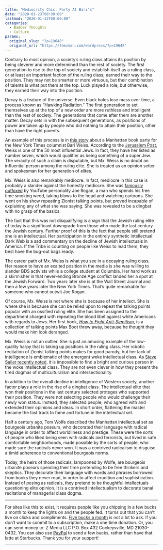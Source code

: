 ```yaml
---
title: "Mediocrity Chic: Party At Bari’s"
date: "2020-01-23T00:00:00"
lastmod: "2020-01-23T00:00:00"
categories:
  - Badder Thoughts
  - Culture
params:
  original_slug: "?p=19648"
  original_url: "https://thezman.com/wordpress/?p=19648"
---
```


Contrary to most opinion, a society’s ruling class attains its position
by being cleverer and more determined than the rest of society. The
first generation to rise to the top of society and establish itself as a
ruling class, or at least an important faction of the ruling class,
earned their way to the position. They may not be smarter or more
virtuous, but their combination of talents is what put them at the top.
Luck played a role, but otherwise, they earned their way into the
position.

Decay is a feature of the universe. Even black holes lose mass over
time, a process known as “Hawking Radiation.” The first generation to
set themselves up at the top of a new order are more ruthless and
intelligent than the rest of society. The generations that come after
them are another matter. Decay sets in with the subsequent generations,
as positions of power are taken up by people who did nothing to attain
their position, other than have the right parents.

An example of this process is in <a
href="https://nymag.com/intelligencer/2019/09/bari-weiss-book-party.html"
rel="noopener noreferrer" target="_blank">this story</a> about a
Manhattan book party for the New York Times columnist Bari Weiss.
According to the <a href="https://www.jpost.com/50-Influencers-2019"
rel="noopener noreferrer" target="_blank">Jerusalem Post</a>, Weiss is
one of the 50 most influential Jews. In fact, they have her listed as
number seven, which would qualifier as being something of a super Jew.
The veracity of such a claim is disputable, but Mx. Weiss is no doubt an
influential person among the ruling elite. She is treated as an opinion
setter and spokesman for her generation of elites.

Mx. Weiss is also remarkably mediocre. In fact, mediocre in this case is
probably a slander against the honestly mediocre. She was
<a href="https://youtu.be/T77uFdw9HJA" rel="noopener noreferrer"
target="_blank">famously outfoxed</a> by YouTube personality Joe Rogan,
a man who spends his free time smoking weed, taking blows to the head
and watching cartoons. She went on his show repeating Zionist talking
points, but proved incapable of explaining any of what she was saying.
She was revealed to be a dingbat with no grasp of the basics.

The fact that this was not disqualifying is a sign that the Jewish
ruling elite of today is a significant downgrade from those who made the
last century the Jewish century. Further proof of this is the fact that
people still pretend she is an intellectual. Her participation in the
entirely synthetic Intellectual Dark Web is a sad commentary on the
decline of Jewish intellectuals in America. If the Tribe is counting on
people like Weiss to lead them, they best have the bug-out bags ready.

The career path of Mx. Weiss is what you see in a decaying ruling class.
Her reason to have an exalted position in the media is she was willing
to slander BDS activists while a college student at Columbia. Her hard
work as a skirmisher in that never-ending Bronze Age conflict landed her
a spot at the Jewish Forward. Two years later she is at the Wall Street
Journal and then a few years later the New York Times. That’s quite
remarkable for someone who cannot outwit Joe Rogan.

Of course, Mx. Weiss is not where she is because of her intellect. She
is where she is because she can be relied upon to repeat the talking
points popular with an ossified ruling elite. She has been assigned to
the department charged with repeating the blood libel against white
Americans with regards to Jews. Her first book, <a
href="https://www.amazon.com/How-Fight-Anti-Semitism-Bari-Weiss/dp/0593136055"
rel="noopener noreferrer" target="_blank"><em>How to Fight
Anti-Semitism</em></a>, is a collection of talking points Max Boot threw
away, because he thought they would make him look deranged.

Mx. Weiss is not an outlier. She is just an amusing example of the
low-quality harpy that is taking up positions in the ruling class. Her
robotic recitation of Zionist talking points makes for good parody, but
her lack of intelligence is emblematic of the emergent woke intellectual
class. As <a
href="https://www.unz.com/isteve/are-there-any-major-woke-thinkers-who-are-smart/"
rel="noopener noreferrer" target="_blank">Steve Sailer recently
noted</a>, it is impossible to find a bright and curious person in the
woke intellectual class. They are not even clever in how they present
the tired dogmas of multiculturalism and intersectionality.

In addition to the overall decline in intelligence of Western society,
another factor plays a role in the rise of a dingbat class. The
intellectual elite that won their positions in the last century selected
proteges who supported their position. They were not selecting people
who would challenge their newly won status. Instead, they selected
people, who agreed with and extended their opinions and ideas. In short
order, flattering the master became the fast track to fame and fortune
in the intellectual set.

Half a century ago, Tom Wolfe described the Manhattan intellectual set
as bourgeois urbanite poseurs, who decorated their language with radical
language in order to affect worldliness and prestige. These were the
sorts of people who liked being seen with radicals and terrorists, but
lived in safe comfortable neighborhoods, made possible by the sorts of
people, who made sure the radicals never won. It was a contrived
radicalism to disguise a timid adherence to conventional bourgeois
norms.

Today, the heirs of those radicals, lampooned by Wolfe, are bourgeois
urbanite poseurs spending their time pretending to be free thinkers and
skeptics. They decorate their language with words and phrases borrowed
from books they never read, in order to affect erudition and
sophistication. Instead of posing as radicals, they pretend to be
thoughtful intellectuals questioning elite opinion. It is a contrived
intellectualism to decorate banal recitations of managerial class dogma.

------------------------------------------------------------------------

For sites like this to exist, it requires people like you chipping in a
few bucks a month to keep the lights on and the people fed. It turns out
that you can’t live on clicks and compliments.
<a href="https://www.subscribestar.com/the-z-blog"
rel="noopener noreferrer" target="_blank">Five bucks a month</a> is not
a lot to ask. If you don’t want to commit to a subscription, make a one
time donation. Or, you can send money to: Z Media LLC P.O. Box 432
Cockeysville, MD 21030-0432. You can also use <a
href="https://www.paypal.com/cgi-bin/webscr?cmd=_s-xclick&amp;hosted_button_id=UDAS2Q8JYA6CN&amp;source=url"
rel="noopener noreferrer" target="_blank">PayPal</a> to send a few
bucks, rather than have that latte at Starbucks. Thank you for your
support!

------------------------------------------------------------------------
